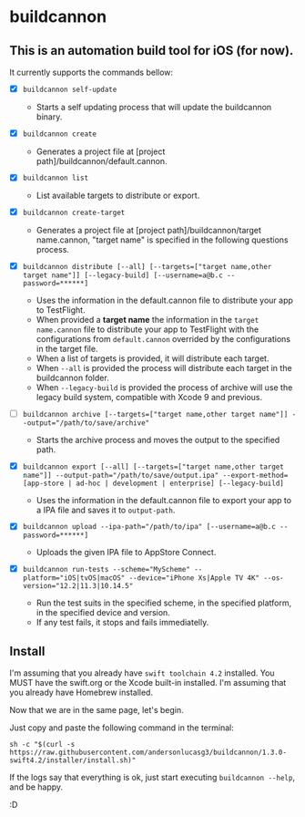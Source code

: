 # **buildcannon**

## This is an automation build tool for iOS (for now).

It currently supports the commands bellow:
- [x] `buildcannon self-update`
    - Starts a self updating process that will update the buildcannon binary.

- [x] `buildcannon create`
    - Generates a project file at [project path]/buildcannon/default.cannon.

- [x] `buildcannon list`
    - List available targets to distribute or export.

- [x] `buildcannon create-target`
    - Generates a project file at [project path]/buildcannon/target name.cannon, "target name" is specified in the following questions process.

- [x] `buildcannon distribute [--all] [--targets=["target name,other target name"]] [--legacy-build] [--username=a@b.c --password=******]`
    - Uses the information in the default.cannon file to distribute your app to TestFlight.
    - When provided a **target name** the information in the `target name.cannon` file to distribute your app to TestFlight with the configurations from `default.cannon` overrided by the configurations in the target file.
    - When a list of targets is provided, it will distribute each target.
    - When `--all` is provided the process will distribute each target in the buildcannon folder.
    - When `--legacy-build` is provided the process of archive will use the legacy build system, compatible with Xcode 9 and previous.

- [ ] `buildcannon archive [--targets=["target name,other target name"]] --output="/path/to/save/archive"`
    - Starts the archive process and moves the output to the specified path.

- [x] `buildcannon export [--all] [--targets=["target name,other target name"]] --output-path="/path/to/save/output.ipa" --export-method=[app-store | ad-hoc | development | enterprise] [--legacy-build]`
    - Uses the information in the default.cannon file to export your app to a IPA file and saves it to `output-path`.

- [x] `buildcannon upload --ipa-path="/path/to/ipa" [--username=a@b.c --password=******]`
    - Uploads the given IPA file to AppStore Connect.

- [x] `buildcannon run-tests --scheme="MyScheme" --platform="iOS|tvOS|macOS" --device="iPhone Xs|Apple TV 4K" --os-version="12.2|11.3|10.14.5"`
    - Run the test suits in the specified scheme, in the specified platform, in the specified device and version.
    - If any test fails, it stops and fails immediatelly.

## **Install**

I'm assuming that you already have `swift toolchain 4.2` installed. You MUST have the swift.org or the Xcode built-in installed.
I'm assuming that you already have Homebrew installed.

Now that we are in the same page, let's begin.

Just copy and paste the following command in the terminal:

`sh -c "$(curl -s https://raw.githubusercontent.com/andersonlucasg3/buildcannon/1.3.0-swift4.2/installer/install.sh)"`

If the logs say that everything is ok, just start executing `buildcannon --help`, and be happy.

:D

